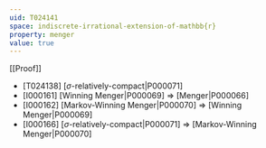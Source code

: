 ```yaml
---
uid: T024141
space: indiscrete-irrational-extension-of-mathbb{r}
property: menger
value: true
---
```

[[Proof]]

* [T024138] [$\sigma$-relatively-compact|P000071]
* [I000161] [Winning Menger|P000069] => [Menger|P000066]
* [I000162] [Markov-Winning Menger|P000070] => [Winning Menger|P000069]
* [I000166] [$\sigma$-relatively-compact|P000071] => [Markov-Winning Menger|P000070]

